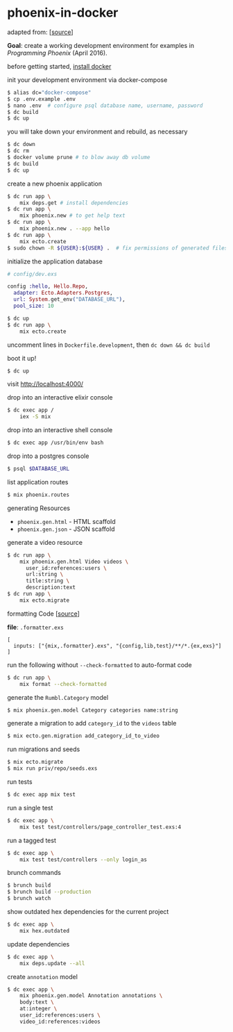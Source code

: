 # phoenix-in-docker

adapted from: [[source](https://blog.cloud66.com/deploying-your-phoenix-applications-in-production-using-docker/)]

**Goal**: create a working development environment for examples in _Programming Phoenix_ (April 2016).

before getting started, [install docker](https://radavis.github.io/ubuntu-for-development/docker.html)

init your development environment via docker-compose

```bash
$ alias dc="docker-compose"
$ cp .env.example .env
$ nano .env  # configure psql database name, username, password
$ dc build
$ dc up
```

you will take down your environment and rebuild, as necessary

```bash
$ dc down
$ dc rm
$ docker volume prune # to blow away db volume
$ dc build
$ dc up
```

create a new phoenix application

```bash
$ dc run app \
    mix deps.get # install dependencies
$ dc run app \
    mix phoenix.new # to get help text
$ dc run app \
    mix phoenix.new . --app hello
$ dc run app \
    mix ecto.create
$ sudo chown -R ${USER}:${USER} .  # fix permissions of generated files
```

initialize the application database

```elixir
# config/dev.exs

config :hello, Hello.Repo,
  adapter: Ecto.Adapters.Postgres,
  url: System.get_env("DATABASE_URL"),
  pool_size: 10
```

```bash
$ dc up
$ dc run app \
    mix ecto.create
```

uncomment lines in `Dockerfile.development`, then `dc down && dc build`

boot it up!

```bash
$ dc up
```

visit <http://localhost:4000/>

drop into an interactive elixir console

```bash
$ dc exec app /
    iex -S mix
```

drop into an interactive shell console

```bash
$ dc exec app /usr/bin/env bash
```

drop into a postgres console

```bash
$ psql $DATABASE_URL
```

list application routes

```bash
$ mix phoenix.routes
```

generating Resources

* `phoenix.gen.html` - HTML scaffold
* `phoenix.gen.json` - JSON scaffold

generate a video resource

```bash
$ dc run app \
    mix phoenix.gen.html Video videos \
      user_id:references:users \
      url:string \
      title:string \
      description:text
$ dc run app \
    mix ecto.migrate
```

formatting Code [[source](https://hexdocs.pm/mix/master/Mix.Tasks.Format.html)]

**file**: `.formatter.exs`

```
[
  inputs: ["{mix,.formatter}.exs", "{config,lib,test}/**/*.{ex,exs}"]
]
```

run the following without `--check-formatted` to auto-format code

```bash
$ dc run app \
    mix format --check-formatted
```

generate the `Rumbl.Category` model

```bash
$ mix phoenix.gen.model Category categories name:string
```

generate a migration to add `category_id` to the `videos` table

```bash
$ mix ecto.gen.migration add_category_id_to_video
```

run migrations and seeds

```bash
$ mix ecto.migrate
$ mix run priv/repo/seeds.exs
```

run tests

```bash
$ dc exec app mix test
```

run a single test

```bash
$ dc exec app \
    mix test test/controllers/page_controller_test.exs:4
```

run a tagged test

```bash
$ dc exec app \
    mix test test/controllers --only login_as
```

brunch commands

```bash
$ brunch build
$ brunch build --production
$ brunch watch
```

show outdated hex dependencies for the current project

```bash
$ dc exec app \
    mix hex.outdated
```

update dependencies

```bash
$ dc exec app \
    mix deps.update --all
```

create `annotation` model

```bash
$ dc exec app \
    mix phoenix.gen.model Annotation annotations \
    body:text \
    at:integer \
    user_id:references:users \
    video_id:references:videos
```
